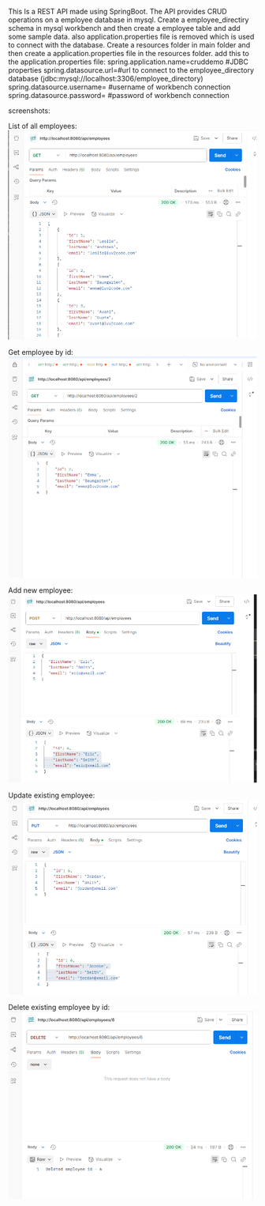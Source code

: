 This Is a REST API made using SpringBoot.
The API provides CRUD operations on a employee database in mysql.
Create a employee_directiry schema in mysql workbench and then create a employee table and add some sample data.
also application.properties file is removed which is used to connect with the database.
Create a resources folder in main folder and then create a application.properties file in the resources folder.
add this to the application.properties file:
spring.application.name=cruddemo
#JDBC properties
spring.datasource.url=#url to connect to the employee_directory database (jdbc:mysql://localhost:3306/employee_directory)
spring.datasource.username= #username of workbench connection
spring.datasource.password= #password of workbench connection

screenshots:

List of all employees:
![img1](springrest1.png)

Get employee by id:
![img2](springrest2.png)

Add new employee:
![img3](springrest3.png)

Update existing employee:
![img4](springrest4.png)

Delete existing employee by id:
![img5](springrest5.png)
